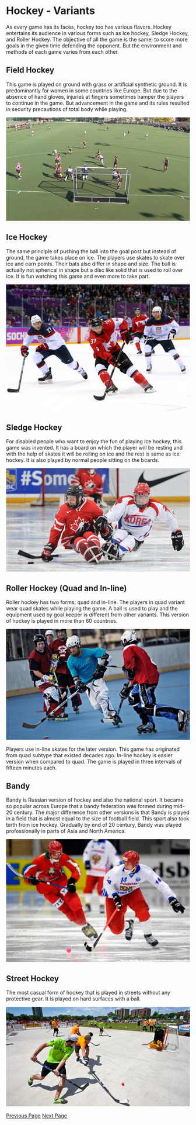 # Hockey - Variants
As every game has its faces, hockey too has various flavors. Hockey entertains its audience in various forms such as Ice hockey, Sledge Hockey, and Roller Hockey. The objective of all the game is the same; to score more goals in the given time defending the opponent. But the environment and methods of each game varies from each other.

## Field Hockey
This game is played on ground with grass or artificial synthetic ground. It is predominantly for women in some countries like Europe. But due to the absence of hand gloves, injuries at fingers sometimes hamper the players to continue in the game. But advancement in the game and its rules resulted in security precautions of total body while playing.

![Field Hockey](../hockey/images/field_hockey.jpg)

## Ice Hockey
The same principle of pushing the ball into the goal post but instead of ground, the game takes place on ice. The players use skates to skate over ice and earn points. Their bats also differ in shape and size. The ball is actually not spherical in shape but a disc like solid that is used to roll over ice. It is fun watching this game and even more to take part.

![Ice Hockey](../hockey/images/ice_hockey.jpg)

## Sledge Hockey
For disabled people who want to enjoy the fun of playing ice hockey, this game was invented. It has a board on which the player will be resting and with the help of skates it will be rolling on ice and the rest is same as ice hockey. It is also played by normal people sitting on the boards.

![Sledge Hockey](../hockey/images/sledge_hockey.jpg)

## Roller Hockey (Quad and In-line)
Roller hockey has two forms; quad and in-line. The players in quad variant wear quad skates while playing the game. A ball is used to play and the equipment used by goal keeper is different from other variants. This version of hockey is played in more than 60 countries.

![Roller Hockey](../hockey/images/roller_hockey.jpg)

Players use in-line skates for the later version. This game has originated from quad subtype that existed decades ago. In-line hockey is easier version when compared to quad. The game is played in three intervals of fifteen minutes each.

## Bandy
Bandy is Russian version of hockey and also the national sport. It became so popular across Europe that a bandy federation was formed during mid-20 century. The major difference from other versions is that Bandy is played in a field that is almost equal to the size of football field. This sport also took birth from ice hockey. Gradually by end of 20 century, Bandy was played professionally in parts of Asia and North America.

![Bandy](../hockey/images/bandy.jpg)

## Street Hockey
The most casual form of hockey that is played in streets without any protective gear. It is played on hard surfaces with a ball.

![Street Hockey](../hockey/images/street_hockey.jpg)


[Previous Page](../hockey/hockey_penalties.md) [Next Page](../hockey/hockey_champions.md) 
